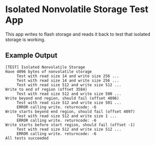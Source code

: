 Isolated Nonvolatile Storage Test App
=====================================

This app writes to flash storage and reads it back to test that isolated storage
is working.

Example Output
--------------

```
[TEST] Isolated Nonvolatile Storage
Have 4096 bytes of nonvolatile storage
     Test with read size 14 and write size 256 ...
     Test with read size 14 and write size 256 ...
     Test with read size 512 and write size 512 ...
Write to end of region (offset 3584)
     Test with read size 512 and write size 500 ...
Write beyond end region, should fail (offset 4096)
     Test with read size 512 and write size 501 ...
     ERROR calling write. returncode: -6
Write starts beyond end region, should fail (offset 4097)
     Test with read size 512 and write size 1 ...
     ERROR calling write. returncode: -6
Write starts before start region, should fail (offset -1)
     Test with read size 512 and write size 512 ...
     ERROR calling write. returncode: -6
All tests succeeded
```
